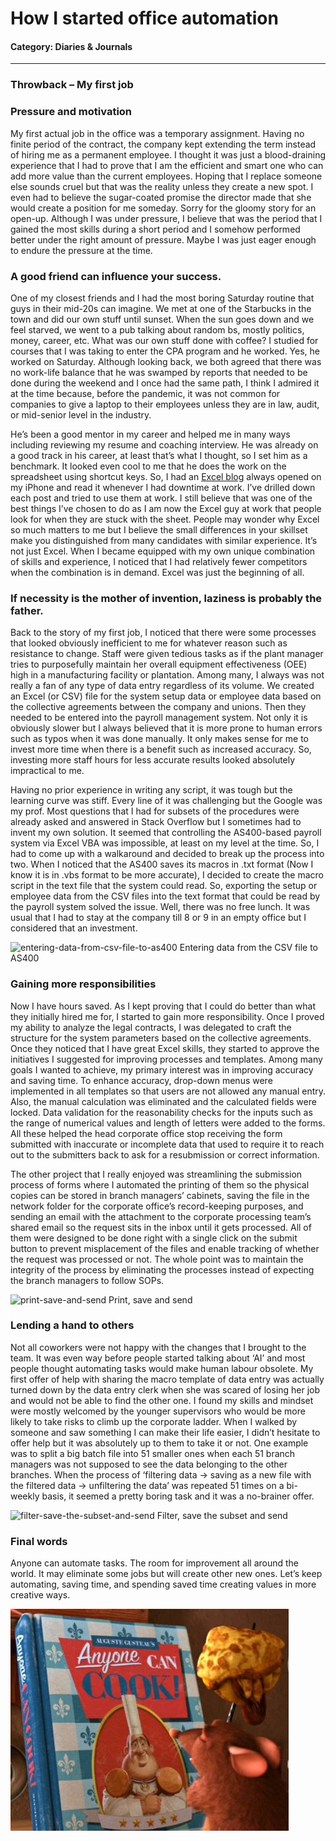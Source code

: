 # How I started office automation

#### Category: Diaries & Journals

---

### Throwback – My first job

### Pressure and motivation

My first actual job in the office was a temporary assignment. Having no finite period of the contract, the company kept extending the term instead of hiring me as a permanent employee. I thought it was just a blood-draining experience that I had to prove that I am the efficient and smart one who can add more value than the current employees. Hoping that I replace someone else sounds cruel but that was the reality unless they create a new spot. I even had to believe the sugar-coated promise the director made that she would create a position for me someday. Sorry for the gloomy story for an open-up. Although I was under pressure, I believe that was the period that I gained the most skills during a short period and I somehow performed better under the right amount of pressure. Maybe I was just eager enough to endure the pressure at the time.

### A good friend can influence your success.

One of my closest friends and I had the most boring Saturday routine that guys in their mid-20s can imagine. We met at one of the Starbucks in the town and did our own stuff until sunset. When the sun goes down and we feel starved, we went to a pub talking about random bs, mostly politics, money, career, etc. What was our own stuff done with coffee? I studied for courses that I was taking to enter the CPA program and he worked. Yes, he worked on Saturday. Although looking back, we both agreed that there was no work-life balance that he was swamped by reports that needed to be done during the weekend and I once had the same path, I think I admired it at the time because, before the pandemic, it was not common for companies to give a laptop to their employees unless they are in law, audit, or mid-senior level in the industry.

He’s been a good mentor in my career and helped me in many ways including reviewing my resume and coaching interview. He was already on a good track in his career, at least that’s what I thought, so I set him as a benchmark. It looked even cool to me that he does the work on the spreadsheet using shortcut keys. So, I had an [Excel blog](https://jaykim361.tistory.com/category/%EC%97%91%EC%85%80%202016) always opened on my iPhone and read it whenever I had downtime at work. I’ve drilled down each post and tried to use them at work. I still believe that was one of the best things I’ve chosen to do as I am now the Excel guy at work that people look for when they are stuck with the sheet. People may wonder why Excel so much matters to me but I believe the small differences in your skillset make you distinguished from many candidates with similar experience. It’s not just Excel. When I became equipped with my own unique combination of skills and experience, I noticed that I had relatively fewer competitors when the combination is in demand. Excel was just the beginning of all.

### If necessity is the mother of invention, laziness is probably the father.

Back to the story of my first job, I noticed that there were some processes that looked obviously inefficient to me for whatever reason such as resistance to change. Staff were given tedious tasks as if the plant manager tries to purposefully maintain her overall equipment effectiveness (OEE) high in a manufacturing facility or plantation. Among many, I always was not really a fan of any type of data entry regardless of its volume. We created an Excel (or CSV) file for the system setup data or employee data based on the collective agreements between the company and unions. Then they needed to be entered into the payroll management system. Not only it is obviously slower but I always believed that it is more prone to human errors such as typos when it was done manually. It only makes sense for me to invest more time when there is a benefit such as increased accuracy. So, investing more staff hours for less accurate results looked absolutely impractical to me.

Having no prior experience in writing any script, it was tough but the learning curve was stiff. Every line of it was challenging but the Google was my prof. Most questions that I had for subsets of the procedures were already asked and answered in Stack Overflow but I sometimes had to invent my own solution. It seemed that controlling the AS400-based payroll system via Excel VBA was impossible, at least on my level at the time. So, I had to come up with a walkaround and decided to break up the process into two. When I noticed that the AS400 saves its macros in .txt format (Now I know it is in .vbs format to be more accurate), I decided to create the macro script in the text file that the system could read. So, exporting the setup or employee data from the CSV files into the text format that could be read by the payroll system solved the issue. Well, there was no free lunch. It was usual that I had to stay at the company till 8 or 9 in an empty office but I considered that an investment.

![entering-data-from-csv-file-to-as400](/images/entering-data-from-csv-file-to-as400.gif)
Entering data from the CSV file to AS400

### Gaining more responsibilities

Now I have hours saved. As I kept proving that I could do better than what they initially hired me for, I started to gain more responsibility. Once I proved my ability to analyze the legal contracts, I was delegated to craft the structure for the system parameters based on the collective agreements. Once they noticed that I have great Excel skills, they started to approve the initiatives I suggested for improving processes and templates. Among many goals I wanted to achieve, my primary interest was in improving accuracy and saving time. To enhance accuracy, drop-down menus were implemented in all templates so that users are not allowed any manual entry. Also, the manual calculation was eliminated and the calculated fields were locked. Data validation for the reasonability checks for the inputs such as the range of numerical values and length of letters were added to the forms. All these helped the head corporate office stop receiving the form submitted with inaccurate or incomplete data that used to require it to reach out to the submitters back to ask for a resubmission or correct information.

The other project that I really enjoyed was streamlining the submission process of forms where I automated the printing of them so the physical copies can be stored in branch managers’ cabinets, saving the file in the network folder for the corporate office’s record-keeping purposes, and sending an email with the attachment to the corporate processing team’s shared email so the request sits in the inbox until it gets processed. All of them were designed to be done right with a single click on the submit button to prevent misplacement of the files and enable tracking of whether the request was processed or not. The whole point was to maintain the integrity of the process by eliminating the processes instead of expecting the branch managers to follow SOPs.

![print-save-and-send](/images/print-save-and-send.gif)
Print, save and send

### Lending a hand to others

Not all coworkers were not happy with the changes that I brought to the team. It was even way before people started talking about ‘AI’ and most people thought automating tasks would make human labour obsolete. My first offer of help with sharing the macro template of data entry was actually turned down by the data entry clerk when she was scared of losing her job and would not be able to find the other one. I found my skills and mindset were mostly welcomed by the younger supervisors who would be more likely to take risks to climb up the corporate ladder. When I walked by someone and saw something I can make their life easier, I didn’t hesitate to offer help but it was absolutely up to them to take it or not. One example was to split a big batch file into 51 smaller ones when each 51 branch managers was not supposed to see the data belonging to the other branches. When the process of ‘filtering data -> saving as a new file with the filtered data -> unfiltering the data’ was repeated 51 times on a bi-weekly basis, it seemed a pretty boring task and it was a no-brainer offer.

![filter-save-the-subset-and-send](/images/filter-save-the-subset-and-send.gif)
Filter, save the subset and send

### Final words

Anyone can automate tasks. The room for improvement all around the world. It may eliminate some jobs but will create other new ones. Let’s keep automating, saving time, and spending saved time creating values in more creative ways.

![anyone-can-cook](/images/anyone-can-cook.png)
